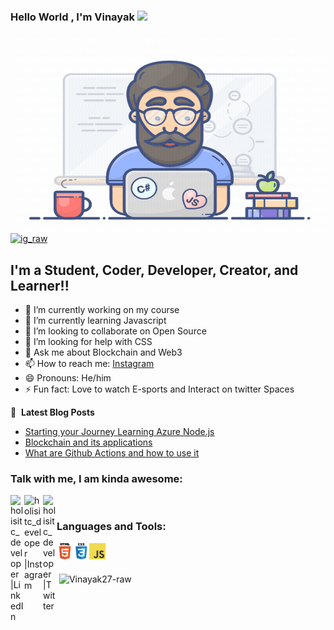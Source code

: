 ### Hello World , I'm Vinayak <img src="https://media.giphy.com/media/hvRJCLFzcasrR4ia7z/giphy.gif" width="25px">
 <img align="right" alt="GIF" src="e1f3413bf5036045713341394f617225.gif" width="500" height="320" />

<p align="left"> <a href="https://twitter.com/ig_rawx" target="blank"><img src="https://img.shields.io/twitter/follow/ig_rawx?logo=twitter&style=for-the-badge" alt="ig_raw" /></a> </p>

## I'm a Student, Coder, Developer, Creator, and Learner!!
- 🔭 I’m currently working on my course
- 🌱 I’m currently learning Javascript
- 👯 I’m looking to collaborate on Open Source
- 🤔 I’m looking for help with CSS
- 💬 Ask me about Blockchain and Web3
- 📫 How to reach me: [Instagram](https://www.instagram.com/ig_rawx/)
- 😄 Pronouns: He/him
- ⚡ Fun fact: Love to watch E-sports and Interact on twitter Spaces

📕 &nbsp;**Latest Blog Posts**
<!-- BLOG-POST-LIST:START -->
- [Starting your Journey Learning Azure Node.js](https://medium.com/@vinayakrawat292/azure-node-js-cd2b75758a00)
- [Blockchain and its applications](https://dev.to/vinayak27raw/blockchain-and-its-applications-nea)
- [What are Github Actions and how to use it](https://dev.to/vinayak27raw/what-are-github-actions-and-how-to-use-it-3eol)
<!-- BLOG-POST-LIST:END -->

### Talk with me, I am kinda awesome:
[<img align="left" alt="holisitc_developer |LinkedIn" width="22px" src="https://img.icons8.com/doodle/48/000000/linkedin--v2.png"/>](https://www.linkedin.com/in/vrawat2710/)
[<img align="left" alt="holisitc_developer |Instagram" width="30px" src="https://img.icons8.com/clouds/100/000000/instagram-new--v3.png"/>](https://www.instagram.com/ig_rawx/)
[<img align="left" alt="holisitc_developer |Twitter" width="22px" src="https://img.icons8.com/doodle/48/000000/twitter--v1.png"/>](https://twitter.com/Vinayak97153885)
<br />


### Languages and Tools:
[<img align="left" alt="HTML5" width="26px" src="https://raw.githubusercontent.com/github/explore/80688e429a7d4ef2fca1e82350fe8e3517d3494d/topics/html/html.png" />]()
[<img align="left" alt="CSS3" width="26px" src="https://raw.githubusercontent.com/github/explore/80688e429a7d4ef2fca1e82350fe8e3517d3494d/topics/css/css.png" />]()
[<img align="left" alt="JavaScript" width="26px" src="https://raw.githubusercontent.com/github/explore/80688e429a7d4ef2fca1e82350fe8e3517d3494d/topics/javascript/javascript.png" />]()


[youtube]: https://www.youtube.com/channel/UCyd3P9ucoMDfJFnsEKCksig
[instagram]: https://www.instagram.com/ig_rawx/
[linkedin]: https://www.linkedin.com/in/vrawat2710/
[twitter]: https://twitter.com/Vinayak97153885


<br></br>
<p>&nbsp;<img align="center" src="https://github-readme-stats.vercel.app/api?username=Vinayak27-raw&show_icons=true&locale=en" alt="Vinayak27-raw" /></p>
